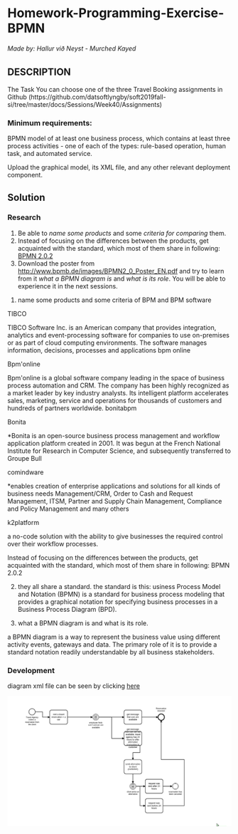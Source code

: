 # Homework-Programming-Exercise-BPMN 

<h6>Made by: Hallur við Neyst - Murched Kayed </h6>
 
<h2> DESCRIPTION </h2>

<p>
The Task
You can choose one of the three Travel Booking assignments in Github (https://github.com/datsoftlyngby/soft2019fall-si/tree/master/docs/Sessions/Week40/Assignments)
</p>

<h3>
Minimum requirements:
</h3>

<p>
BPMN model of at least one business process, which contains at least three process activities - one of each of the types: rule-based operation, human task, and automated service.
</p>

<p>
Upload the graphical model, its XML file, and any other relevant deployment component.
</p>


<h2> Solution </h2>


<h3>Research</h3>

<ol>
<li>Be able to <em>name some products</em> and some <em>criteria for comparing</em> them.</li>
 
 
 
<li>Instead of focusing on the differences between the products, get acquainted with the standard, which most of them share in following: <a href="https://en.wikipedia.org/wiki/Business_Process_Model_and_Notation" rel="nofollow">BPMN 2.0.2</a></li>
<li>Download the poster from <a href="http://www.bpmb.de/images/BPMN2_0_Poster_EN.pdf" rel="nofollow">http://www.bpmb.de/images/BPMN2_0_Poster_EN.pdf</a> and try to learn from it <em>what a BPMN diagram is</em> and <em>what is its role</em>. You will be able to experience it in the next sessions.</li>
</ol>

1. name some products and some criteria of BPM and BPM software



TIBCO

TIBCO Software Inc. is an American company that provides integration, analytics and event-processing software for companies to use on-premises or as part of cloud computing environments. The software manages information, decisions, processes and applications
bpm online

Bpm'online

Bpm'online is a global software company leading in the space of business process automation and CRM.
The company has been highly recognized as a market leader by key industry analysts. Its intelligent platform accelerates sales, marketing, service and operations for thousands of customers and hundreds of partners worldwide.
bonitabpm

Bonita

*Bonita is an open-source business process management and workflow application platform created in 2001. It was begun at the French National Institute for Research in Computer Science, and subsequently transferred to Groupe Bull

comindware

*enables creation of enterprise applications and solutions for all kinds of business needs
Management/CRM, Order to Cash and Request Management, ITSM, Partner and Supply Chain Management, Compliance and Policy Management and many others

k2platform

a no-code solution with the ability to give businesses the required control over their workflow processes.
﻿

Instead of focusing on the differences between the products, get acquainted with the standard, which most of them share in following: BPMN 2.0.2



2. they all share a standard. the standard is this: usiness Process Model and Notation (BPMN) is a standard for business process modeling that provides a graphical notation for specifying business processes in a Business Process Diagram (BPD).


3. what a BPMN diagram is and what is its role.

a BPMN diagram is a way to represent the business value using different activity events, gateways and data. The primary role of it is to provide a standard notation readily understandable by all business stakeholders.




<h3>Development</h3>

<p>diagram xml file can be seen by clicking <a href="https://github.com/Mokayed/sys-integration-Homework-Programming-Exercise-BPMN/blob/master/diagram_1.bpmn">here</a></p>

<img src="https://github.com/Mokayed/sys-integration-Homework-Programming-Exercise-BPMN/blob/master/unknown.png" alt="diagram"/>
